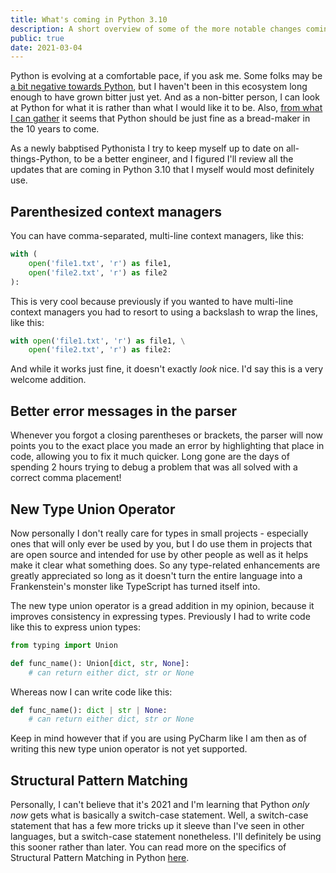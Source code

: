 ```yaml
---
title: What's coming in Python 3.10
description: A short overview of some of the more notable changes coming in Python 3.10 that I find useful
public: true
date: 2021-03-04
---
```


Python is evolving at a comfortable pace, if you ask me. Some folks may be [a bit negative towards Python](https://towardsdatascience.com/why-python-is-not-the-programming-language-of-the-future-30ddc5339b66), but I haven't been in this ecosystem long enough to have grown bitter just yet. And as a non-bitter person, I can look at Python for what it is rather than what I would like it to be. Also, [from what I can gather](https://stackoverflow.blog/2017/09/06/incredible-growth-python/) it seems that Python should be just fine as a bread-maker in the 10 years to come.

As a newly babptised Pythonista I try to keep myself up to date on all-things-Python, to be a better engineer, and I figured I'll review all the updates that are coming in Python 3.10 that I myself would most definitely use.

## Parenthesized context managers

You can have comma-separated, multi-line context managers, like this:

```python
with (
	open('file1.txt', 'r') as file1,
	open('file2.txt', 'r') as file2
):
```

This is very cool because previously if you wanted to have multi-line context managers you had to resort to using a backslash to wrap the lines, like this:


```python
with open('file1.txt', 'r') as file1, \
	open('file2.txt', 'r') as file2:
```

And while it works just fine, it doesn't exactly _look_ nice. I'd say this is a very welcome addition.

## Better error messages in the parser

Whenever you forgot a closing parentheses or brackets, the parser will now points you to the exact place you made an error by highlighting that place in code, allowing you to fix it much quicker. Long gone are the days of spending 2 hours trying to debug a problem that was all solved with a correct comma placement!

## New Type Union Operator

Now personally I don't really care for types in small projects - especially ones that will only ever be used by you, but I do use them in projects that are open source and intended for use by other people as well as it helps make it clear what something does. So any type-related enhancements are greatly appreciated so long as it doesn't turn the entire language into a Frankenstein's monster like TypeScript has turned itself into.

The new type union operator is a gread addition in my opinion, because it improves consistency in expressing types. Previously I had to write code like this to express union types:

```python
from typing import Union

def func_name(): Union[dict, str, None]:
	# can return either dict, str or None
```

Whereas now I can write code like this:

```python
def func_name(): dict | str | None:
	# can return either dict, str or None
```

Keep in mind however that if you are using PyCharm like I am then as of writing this new type union operator is not yet supported.

## Structural Pattern Matching

Personally, I can't believe that it's 2021 and I'm learning that Python _only now_ gets what is basically a switch-case statement. Well, a switch-case statement that has a few more tricks up it sleeve than I've seen in other languages, but a switch-case statement nonetheless. I'll definitely be using this sooner rather than later. You can read more on the specifics of Structural Pattern Matching in Python [here](https://www.python.org/dev/peps/pep-0634/).

